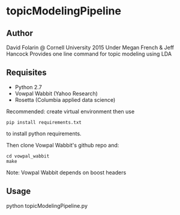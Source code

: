 # topicModelingPipeline

## Author
David Folarin @ Cornell University 2015
Under Megan French & Jeff Hancock
Provides one line command for topic modeling using LDA

## Requisites
* Python 2.7
* Vowpal Wabbit (Yahoo Research)
* Rosetta (Columbia applied data science)
 
Recommended: create virtual environment then use 

	pip install requirements.txt

to install python requirements.

Then clone Vowpal Wabbit's github repo and:

	cd vowpal_wabbit
	make

Note: Vowpal Wabbit depends on boost headers

## Usage

python topicModelingPipeline.py <path to directory containing source files> <path to directory where output goes> <number of topics to generate> <number of passes>

